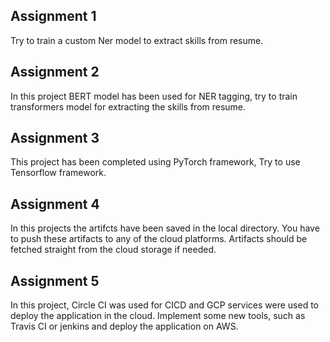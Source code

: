## Assignment 1
Try to train a custom Ner model to extract skills from resume.

## Assignment 2
In this project BERT model has been used for NER tagging, try to train transformers model for extracting the skills from resume.

## Assignment 3
This project has been completed using PyTorch framework, Try to use Tensorflow framework.

## Assignment 4
In this projects the artifcts have been saved in the local directory. You have to push these artifacts to any of the cloud platforms. Artifacts should be fetched straight from the cloud storage if needed.

## Assignment 5
In this project, Circle CI was used for CICD and GCP services were used to deploy the application in the cloud. Implement some new tools, such as Travis CI or jenkins and deploy the application on AWS.
